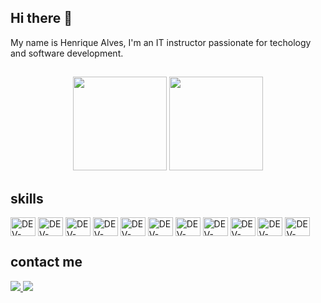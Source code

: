 ## Hi there 👋
My name is Henrique Alves,  I'm an IT instructor passionate for techology and software development.
##
  <div align="center">
    <img height="150rem" src="https://github-readme-stats.vercel.app/api?username=rickalves&show_icons=true&theme=highcontrast"/>
    <img height="150rem" src="https://github-readme-stats.vercel.app/api/top-langs/?username=rickalves&theme=highcontrast&layout=compact"/>
 </div>
  
## skills
<div style="display: inline_block">
    <img title="HTML5" alt="DEV-ICON" height="30" width="40" align="center" src="https://cdn.jsdelivr.net/gh/devicons/devicon/icons/html5/html5-original.svg" />
    <img title="CSS3" alt="DEV-ICON" height="30" width="40" align="center"  src="https://cdn.jsdelivr.net/gh/devicons/devicon/icons/css3/css3-original.svg" />
    <img title="REACT/REACT NATIVE" alt="DEV-ICON" height="30" width="40" align="center" src="https://cdn.jsdelivr.net/gh/devicons/devicon/icons/react/react-original.svg" />
    <img title="JAVASCRIPT" alt="DEV-ICON" height="30" width="40" align="center" src="https://cdn.jsdelivr.net/gh/devicons/devicon/icons/javascript/javascript-original.svg" />
     <img title="TYPESCRIPT" alt="DEV-ICON" height="30" width="40" align="center" src="https://cdn.jsdelivr.net/gh/devicons/devicon/icons/typescript/typescript-original.svg" />
    <img title="NODEJS" alt="DEV-ICON" height="30" width="40" align="center" src="https://cdn.jsdelivr.net/gh/devicons/devicon/icons/nodejs/nodejs-original.svg" />
    <img title="MYSQL" alt="DEV-ICON" height="30" width="40" align="center" src="https://cdn.jsdelivr.net/gh/devicons/devicon/icons/mysql/mysql-original.svg" />
    <img title="PYTHON" alt="DEV-ICON" height="30" width="40" align="center"  src="https://cdn.jsdelivr.net/gh/devicons/devicon/icons/python/python-original.svg" />
    <img title="AWS" alt="DEV-ICON" height="30" width="40" align="center" src="https://cdn.jsdelivr.net/gh/devicons/devicon@latest/icons/amazonwebservices/amazonwebservices-plain-wordmark.svg" />
    <img title="GCP" alt="DEV-ICON" height="30" width="40" align="center" src="https://cdn.jsdelivr.net/gh/devicons/devicon/icons/googlecloud/googlecloud-original.svg" />
    <img title="MONGODB" alt="DEV-ICON" height="30" width="40" align="center" src="https://cdn.jsdelivr.net/gh/devicons/devicon/icons/mongodb/mongodb-original.svg" />
 </div>
  
<!--  
<img title="VUE.JS" alt="DEV-ICON" height="30" width="40" align="center" src="https://cdn.jsdelivr.net/gh/devicons/devicon/icons/vuejs/vuejs-original.svg" />
<img title="DOCKER" alt="DEV-ICON" height="30" width="40" align="center" src="https://cdn.jsdelivr.net/gh/devicons/devicon/icons/docker/docker-plain-wordmark.svg"/>
<img title="ANGULAR" alt="DEV-ICON" height="30" width="40" align="center" src="https://cdn.jsdelivr.net/gh/devicons/devicon/icons/angularjs/angularjs-plain.svg"/>
<img title="FLUTTER" alt="DEV-ICON"height="30" width="40" align="center" src="https://cdn.jsdelivr.net/gh/devicons/devicon/icons/flutter/flutter-original.svg"/>
<img title="PYTHON" alt="DEV-ICON" height="30" width="40" align="center" src="https://cdn.jsdelivr.net/gh/devicons/devicon/icons/python/python-original.svg"/>
-->

## contact me
  <div>
    <a href="https://www.instagram.com/rick_alves.r/" target="_blank">
      <img src="https://img.shields.io/badge/Instagram-E4405F?style=for-the-badge&logo=instagram&logoColor=white" />
    </a>
    <a href="https://www.linkedin.com/in/henrique-alves-685a1777/" target="_blank">
      <img src="https://img.shields.io/badge/LinkedIn-0077B5?style=for-the-badge&logo=linkedin&logoColor=white" />
    </a>
  </div>

